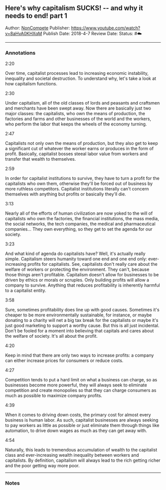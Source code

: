## Here's why capitalism SUCKS! -- and why it needs to end! part 1

Author: [NonCompete]()
Publisher: https://www.youtube.com/watch?v=8aHvA0KHXqM
Publish Date: 2018-4-7
Review Date:
Status: #☁️ 

---

### Annotations

2:20

Over time, capitalist processes lead to increasing economic instability, inequality and societal destruction. To understand why, let's take a look at how capitalism functions.

2:30

Under capitalism, all of the old classes of lords and peasants and craftsmen and merchants have been swept away. Now there are basically just two major classes: the capitalists, who own the means of production, the factories and farms and other businesses of the world and the workers, who perform the labor that keeps the wheels of the economy turning.

2:47

Capitalists not only own the means of production, but they also get to keep a significant cut of whatever the worker earns or produces in the form of profit. Basically, capitalist bosses steeal labor value from workers and transfer that wealth to themselves.

2:59

In order for capitalist institutions to survive, they have to turn a profit for the capitalists who own them, otherwise they'll be forced out of business by more ruthless competitors. Capitalist institutions literally can't concern themselves with anything but profits or basically they'll die.

3:13

Nearly all of the efforts of human civilization are now yoked to the will of capitalists who own the factories, the financial institutions, the mass media, the social networks, the tech companies, the medical and pharmaceutical companies... They own everything, so they get to set the agenda for our society.

3:23

And what kind of agenda do capitalists have? Well, it's actually really simple. Capitalism steers humanity toward one end and one end only: ever-increasing profits for capitalists. See, capitalists don't really care about the welfare of workers or protecting the environment. They can't, because those things aren't profitable. Capitalism doesn't allow for businesses to be driven by ethics or morals or scruples. Only building profits will allow a company to survive. Anything that reduces profitability is inherently harmful to a capitalist entity.

3:58

Sure, sometimes profitability does line up with good causes. Sometimes it's cheaper to be more environmentally sustainable, for instance, or maybe donating to a charity will net a big tax break for the capitalists or maybe it's just good marketing to support a worthy cause. But this is all just incidental. Don't be fooled for a moment into believing that capitals and cares about the welfare of society. It's all about the profit.

4:20

Keep in mind that there are only two ways to increase profits: a company can either increase prices for consumers or reduce costs. 

4:27

Competition tends to put a hard limit on what a business can charge, so as businesses become more powerful, they will always seek to eliminate competition and create monopolies so that they can charge consumers as much as possible to maximize company profits. 

4:39

When it comes to driving down costs, the primary cost for almost every business is human labor. As such, capitalist businesses are always seeking to pay workers as little as possible or just eliminate them through things like automation, to drive down wages as much as they can get away with.

4:54

Naturally, this leads to tremendous accumulation of wealth to the capitalist class and ever-increasing wealth inequality between workers and capitalists. By definition, capitalism will always lead to the rich getting richer and the poor getting way more poor.

---

### Notes
